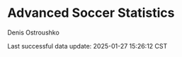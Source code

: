 # Advanced Soccer Statistics
Denis Ostroushko

<!-- gfm -->

Last successful data update: 2025-01-27 15:26:12 CST
